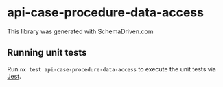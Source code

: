 
# api-case-procedure-data-access

This library was generated with SchemaDriven.com

## Running unit tests

Run `nx test api-case-procedure-data-access` to execute the unit tests via [Jest](https://jestjs.io).

